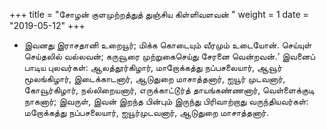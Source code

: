 ﻿+++
title = "சோழன் குளமுற்றத்துத் துஞ்சிய கிள்ளிவளவன்  "
weight = 1
date = "2019-05-12"
+++


-  இவனது இராசதானி உறையூர்; மிக்க கொடையும் வீரமும் உடையோன். செய்யுள் செய்தலில் வல்லவன்; கருவூரை முற்றுகைசெய்து சேரனை வென்றவன்.‘ இவனைப் பாடிய புலவர்கள்: ஆலத்தூர்கிழார், மாறோக்கத்து நப்பசலையார், ஆவூர் மூலங்கிழார், இடைக்காடனார், ஆடுதுறை மாசாத்தனார், ஐயூர் முடவனார், கோவூர்கிழார், நல்லிறையனார், எருக்காட்டூர்த் தாயங்கண்ணனார், வெள்ளைக்குடி நாகனார்; இவருள், இவன் இறந்த பின்பும் இருந்து பிரிவாற்றாது வருந்தியவர்கள்: மறோக்கத்து நப்பசலையார், ஐயூர்முடவனார், ஆடுதுறை மாசாத்தனார். 
  

